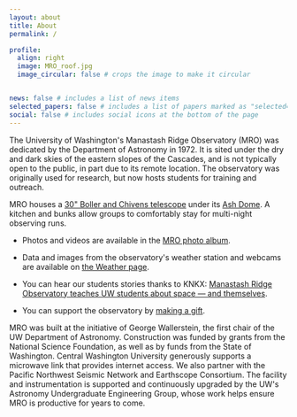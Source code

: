 ```yaml
---
layout: about
title: About
permalink: /

profile:
  align: right
  image: MRO_roof.jpg
  image_circular: false # crops the image to make it circular


news: false # includes a list of news items
selected_papers: false # includes a list of papers marked as "selected={true}"
social: false # includes social icons at the bottom of the page
---
```

The University of Washington's Manastash Ridge Observatory (MRO) was dedicated by the Department of Astronomy in 1972. It is sited under the dry and dark skies of the eastern slopes of the Cascades, and is not typically open to the public, in part due to its remote location. The observatory was originally used for research, but now hosts students for training and outreach.

MRO houses a [30" Boller and Chivens telescope](https://bollerandchivens.com/?p=1105) under its [Ash Dome](http://www.ashdome.com/). A kitchen and bunks allow groups to comfortably stay for multi-night observing runs. 

- Photos and videos are available in the [MRO photo album](https://photos.app.goo.gl/qF1D4G1Ctw6QgSDG9).

- Data and images from the observatory's weather station and webcams are available on [the Weather page](../weather/).

- You can hear our students stories thanks to KNKX: [Manastash Ridge Observatory teaches UW students about space — and themselves](https://www.knkx.org/post/manastash-ridge-observatory-teaches-uw-students-about-space-and-themselves).

- You can support the observatory by [making a gift](https://www.washington.edu/giving/make-a-gift/?source_typ=3&source=FND-126707&ifGuid=519dc0c5-629c-45f1-b171-53435c9edd29).

MRO was built at the initiative of George Wallerstein, the first chair of the UW Department of Astronomy. Construction was funded by grants from the National Science Foundation, as well as by funds from the State of Washington. Central Washington University generously supports a microwave link that provides internet access. We also partner with the Pacific Northwest Seismic Network and Earthscope Consortium. The facility and instrumentation is supported and continuously upgraded by the UW's Astronomy Undergraduate Engineering Group, whose work helps ensure MRO is productive for years to come. 
